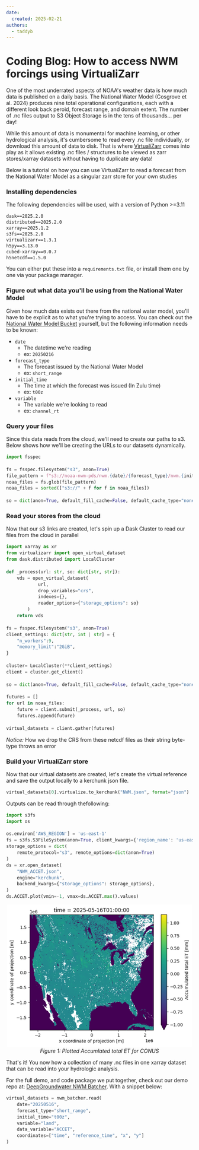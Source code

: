 ```yaml
---
date:
  created: 2025-02-21
authors:
  - taddyb
---
```


# Coding Blog: How to access NWM forcings using VirtualiZarr

One of the most underrated aspects of NOAA's weather data is how much data is published on a daily basis. The National Water Model (Cosgrove et al. 2024) produces nine total operational configurations, each with a different look back peroid, forecast range, and domain extent. The number of .nc files output to S3 Object Storage is in the tens of thousands... per day!

While this amount of data is monumental for machine learning, or other hydrological analysis, it's cumbersome to read every .nc file individually, or download this amount of data to disk. That is where [VirtualiZarr](https://github.com/zarr-developers/VirtualiZarr) comes into play as it allows existing .nc files / structures to be viewed as zarr stores/xarray datasets without having to duplicate any data!

Below is a tutorial on how you can use VirtualiZarr to read a forecast from the National Water Model as a singular zarr store for your own studies

<!-- more -->

### Installing dependencies
The following dependencies will be used, with a version of Python >=3.11
```
dask==2025.2.0
distributed==2025.2.0
xarray==2025.1.2
s3fs==2025.2.0
virtualizarr==1.3.1
h5py==3.13.0
cubed-xarray==0.0.7
h5netcdf==1.5.0
```

You can either put these into a `requirements.txt` file, or install them one by one via your package manager.

### Figure out what data you'll be using from the National Water Model
Given how much data exists out there from the national water model, you'll have to be explicit as to what you're trying to access. You can check out the
[National Water Model Bucket](https://noaa-nwm-pds.s3.amazonaws.com/index.html) yourself, but the following information needs to be known:

- `date`
    - The datetime we're reading
    - ex: `20250216`
- `forecast_type`
    - The forecast issued by the National Water Model
    - ex: `short_range`
- `initial_time`
    - The time at which the forecast was issued (In Zulu time)
    - ex: `t00z`
- `variable`
    - The variable we're looking to read
    - ex: `channel_rt`

### Query your files

Since this data reads from the cloud, we'll need to create our paths to s3. Below shows how we'll be creating the URLs to our datasets dynamically.

```python
import fsspec

fs = fsspec.filesystem("s3", anon=True)
file_pattern = f"s3://noaa-nwm-pds/nwm.{date}/{forecast_type}/nwm.{initial_time}.{forecast_type}.{variable}.*.nc"
noaa_files = fs.glob(file_pattern)
noaa_files = sorted(["s3://" + f for f in noaa_files])

so = dict(anon=True, default_fill_cache=False, default_cache_type="none")
```

### Read your stores from the cloud

Now that our s3 links are created, let's spin up a Dask Cluster to read our files from the cloud in parallel

```python
import xarray as xr
from virtualizarr import open_virtual_dataset
from dask.distributed import LocalCluster

def _process(url: str, so: dict[str, str]):
    vds = open_virtual_dataset(
            url, 
            drop_variables="crs",
            indexes={}, 
            reader_options={"storage_options": so}
        )
    return vds

fs = fsspec.filesystem("s3", anon=True)
client_settings: dict[str, int | str] = {
    "n_workers":9,
    "memory_limit":"2GiB",
}

cluster= LocalCluster(**client_settings)  
client = cluster.get_client()

so = dict(anon=True, default_fill_cache=False, default_cache_type="none")

futures = []
for url in noaa_files:  
    future = client.submit(_process, url, so)
    futures.append(future)

virtual_datasets = client.gather(futures)  
```

*Notice:* How we drop the CRS from these netcdf files as their string byte-type throws an error

### Build your VirtualiZarr store

Now that our virtual datasets are created, let's create the virtual reference and save the output locally to a kerchunk json file.

```python
virtual_datasets[0].virtualize.to_kerchunk("NWM.json", format="json")
```

Outputs can be read through thefollowing:
```python
import s3fs
import os

os.environ['AWS_REGION'] = 'us-east-1'
fs = s3fs.S3FileSystem(anon=True, client_kwargs={'region_name': 'us-east-1'})
storage_options = dict(
    remote_protocol="s3", remote_options=dict(anon=True)
)
ds = xr.open_dataset(
    "NWM_ACCET.json",
    engine="kerchunk",
    backend_kwargs={"storage_options": storage_options},
)
ds.ACCET.plot(vmin=-1, vmax=ds.ACCET.max().values)
```

<p align="center">
  <img src="https://github.com/DeepGroundwater/DeepGroundwater.github.io/blob/master/docs/blog/posts/pics/nwm_accet.png?raw=true" alt="Accumulated Total ET" width="500"/>
  <br>
  <em>Figure 1: Plotted Accumlated total ET for CONUS</em>
</p>

That's it! You now how a collection of many .nc files in one xarray dataset that can be read into your hydrologic analysis.

For the full demo, and code package we put together, check out our demo repo at: [DeepGroundwater NWM Batcher](https://github.com/DeepGroundwater/nwm_batcher/blob/master/examples/read_short_range.ipynb). With a snippet below:

```python
virtual_datasets = nwm_batcher.read(
    date="20250516",
    forecast_type="short_range",
    initial_time="t00z",
    variable="land",
    data_variable="ACCET",
    coordinates=["time", "reference_time", "x", "y"]
)
```
